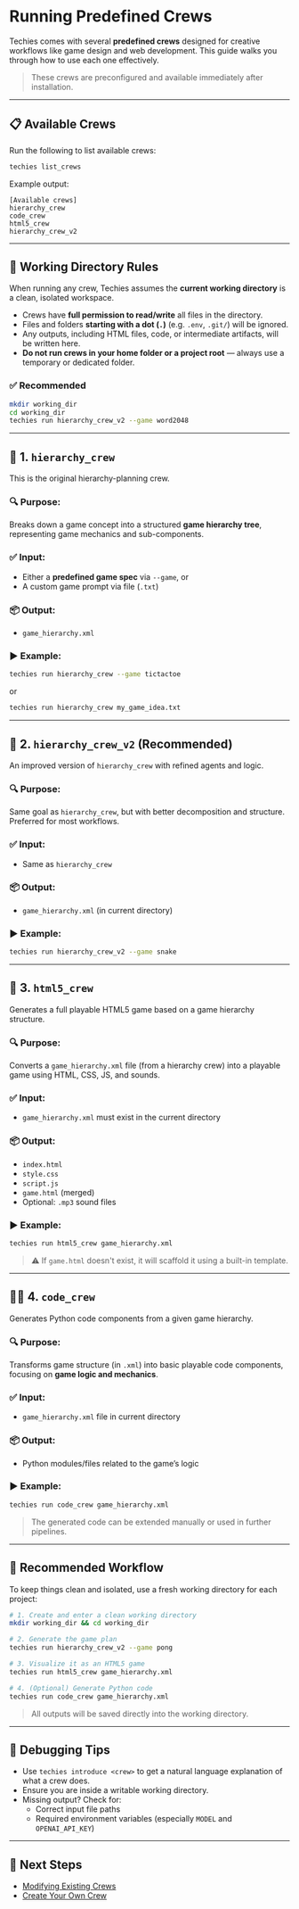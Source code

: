 # Running Predefined Crews

Techies comes with several **predefined crews** designed for creative workflows like game design and web development. This guide walks you through how to use each one effectively.

> These crews are preconfigured and available immediately after installation.

---

## 📋 Available Crews

Run the following to list available crews:

```bash
techies list_crews
```

Example output:

```
[Available crews]
hierarchy_crew
code_crew
html5_crew
hierarchy_crew_v2
```

---

## 📁 Working Directory Rules

When running any crew, Techies assumes the **current working directory** is a clean, isolated workspace.

- Crews have **full permission to read/write** all files in the directory.
- Files and folders **starting with a dot (`.`)** (e.g. `.env`, `.git/`) will be ignored.
- Any outputs, including HTML files, code, or intermediate artifacts, will be written here.
- **Do not run crews in your home folder or a project root** — always use a temporary or dedicated folder.

### ✅ Recommended

```bash
mkdir working_dir
cd working_dir
techies run hierarchy_crew_v2 --game word2048
```

---

## 🧠 1. `hierarchy_crew`

This is the original hierarchy-planning crew.

### 🔍 Purpose:
Breaks down a game concept into a structured **game hierarchy tree**, representing game mechanics and sub-components.

### ✅ Input:
- Either a **predefined game spec** via `--game`, or
- A custom game prompt via file (`.txt`)

### 📦 Output:
- `game_hierarchy.xml`

### ▶️ Example:

```bash
techies run hierarchy_crew --game tictactoe
```

or

```bash
techies run hierarchy_crew my_game_idea.txt
```

---

## 🚀 2. `hierarchy_crew_v2` (Recommended)

An improved version of `hierarchy_crew` with refined agents and logic.

### 🔍 Purpose:
Same goal as `hierarchy_crew`, but with better decomposition and structure. Preferred for most workflows.

### ✅ Input:
- Same as `hierarchy_crew`

### 📦 Output:
- `game_hierarchy.xml` (in current directory)

### ▶️ Example:

```bash
techies run hierarchy_crew_v2 --game snake
```

---

## 🎨 3. `html5_crew`

Generates a full playable HTML5 game based on a game hierarchy structure.

### 🔍 Purpose:
Converts a `game_hierarchy.xml` file (from a hierarchy crew) into a playable game using HTML, CSS, JS, and sounds.

### ✅ Input:
- `game_hierarchy.xml` must exist in the current directory

### 📦 Output:
- `index.html`
- `style.css`
- `script.js`
- `game.html` (merged)
- Optional: `.mp3` sound files

### ▶️ Example:

```bash
techies run html5_crew game_hierarchy.xml
```

> ⚠️ If `game.html` doesn't exist, it will scaffold it using a built-in template.

---

## 🧑‍💻 4. `code_crew`

Generates Python code components from a given game hierarchy.

### 🔍 Purpose:
Transforms game structure (in `.xml`) into basic playable code components, focusing on **game logic and mechanics**.

### ✅ Input:
- `game_hierarchy.xml` file in current directory

### 📦 Output:
- Python modules/files related to the game’s logic

### ▶️ Example:

```bash
techies run code_crew game_hierarchy.xml
```

> The generated code can be extended manually or used in further pipelines.

---

## 🧭 Recommended Workflow

To keep things clean and isolated, use a fresh working directory for each project:

```bash
# 1. Create and enter a clean working directory
mkdir working_dir && cd working_dir

# 2. Generate the game plan
techies run hierarchy_crew_v2 --game pong

# 3. Visualize it as an HTML5 game
techies run html5_crew game_hierarchy.xml

# 4. (Optional) Generate Python code
techies run code_crew game_hierarchy.xml
```

> All outputs will be saved directly into the working directory.

---

## 🧰 Debugging Tips

- Use `techies introduce <crew>` to get a natural language explanation of what a crew does.
- Ensure you are inside a writable working directory.
- Missing output? Check for:
  - Correct input file paths
  - Required environment variables (especially `MODEL` and `OPENAI_API_KEY`)

---

## 🔗 Next Steps

- [Modifying Existing Crews](./Modifying-Existing-Crew.md)
- [Create Your Own Crew](./Create-Your-Own-Crew.md)
